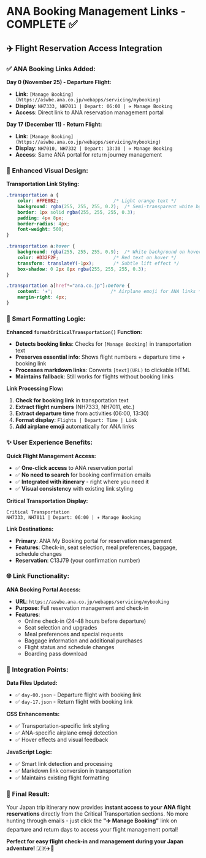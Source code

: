 # ANA Booking Management Links - COMPLETE ✅

## ✈️ **Flight Reservation Access Integration**

### **✅ ANA Booking Links Added:**

**Day 0 (November 25) - Departure Flight:**
- **Link**: `[Manage Booking](https://aswbe.ana.co.jp/webapps/servicing/mybooking)`
- **Display**: `NH7333, NH7011 | Depart: 06:00 | ✈️ Manage Booking`
- **Access**: Direct link to ANA reservation management portal

**Day 17 (December 11) - Return Flight:** 
- **Link**: `[Manage Booking](https://aswbe.ana.co.jp/webapps/servicing/mybooking)`
- **Display**: `NH7010, NH7332 | Depart: 13:30 | ✈️ Manage Booking`
- **Access**: Same ANA portal for return journey management

### **🎨 Enhanced Visual Design:**

**Transportation Link Styling:**
```css
.transportation a {
    color: #FFE0B2;                    /* Light orange text */
    background: rgba(255, 255, 255, 0.2);  /* Semi-transparent white bg */
    border: 1px solid rgba(255, 255, 255, 0.3);
    padding: 4px 8px;
    border-radius: 4px;
    font-weight: 500;
}

.transportation a:hover {
    background: rgba(255, 255, 255, 0.9);  /* White background on hover */
    color: #D32F2F;                    /* Red text on hover */
    transform: translateY(-1px);       /* Subtle lift effect */
    box-shadow: 0 2px 8px rgba(255, 255, 255, 0.3);
}

.transportation a[href*="ana.co.jp"]:before {
    content: '✈️';                     /* Airplane emoji for ANA links */
    margin-right: 4px;
}
```

### **🧠 Smart Formatting Logic:**

**Enhanced `formatCriticalTransportation()` Function:**
- **Detects booking links**: Checks for `[Manage Booking]` in transportation text
- **Preserves essential info**: Shows flight numbers + departure time + booking link
- **Processes markdown links**: Converts `[text](URL)` to clickable HTML
- **Maintains fallback**: Still works for flights without booking links

**Link Processing Flow:**
1. **Check for booking link** in transportation text
2. **Extract flight numbers** (NH7333, NH7011, etc.)  
3. **Extract departure time** from activities (06:00, 13:30)
4. **Format display**: `Flights | Depart: Time | Link`
5. **Add airplane emoji** automatically for ANA links

### **✨ User Experience Benefits:**

**Quick Flight Management Access:**
- ✅ **One-click access** to ANA reservation portal
- ✅ **No need to search** for booking confirmation emails
- ✅ **Integrated with itinerary** - right where you need it
- ✅ **Visual consistency** with existing link styling

**Critical Transportation Display:**
```
Critical Transportation
NH7333, NH7011 | Depart: 06:00 | ✈️ Manage Booking
```

**Link Destinations:**
- **Primary**: ANA My Booking portal for reservation management
- **Features**: Check-in, seat selection, meal preferences, baggage, schedule changes
- **Reservation**: C13J79 (your confirmation number)

### **🌐 Link Functionality:**

**ANA Booking Portal Access:**
- **URL**: `https://aswbe.ana.co.jp/webapps/servicing/mybooking`
- **Purpose**: Full reservation management and check-in
- **Features**: 
  - Online check-in (24-48 hours before departure)
  - Seat selection and upgrades
  - Meal preferences and special requests
  - Baggage information and additional purchases
  - Flight status and schedule changes
  - Boarding pass download

### **🎯 Integration Points:**

**Data Files Updated:**
- ✅ `day-00.json` - Departure flight with booking link
- ✅ `day-17.json` - Return flight with booking link

**CSS Enhancements:**
- ✅ Transportation-specific link styling
- ✅ ANA-specific airplane emoji detection
- ✅ Hover effects and visual feedback

**JavaScript Logic:**
- ✅ Smart link detection and processing
- ✅ Markdown link conversion in transportation
- ✅ Maintains existing flight formatting

### **🌸 Final Result:**
Your Japan trip itinerary now provides **instant access to your ANA flight reservations** directly from the Critical Transportation sections. No more hunting through emails - just click the **"✈️ Manage Booking"** link on departure and return days to access your flight management portal!

**Perfect for easy flight check-in and management during your Japan adventure!** 🇯🇵✈️🌸
